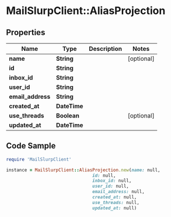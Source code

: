 # MailSlurpClient::AliasProjection

## Properties

Name | Type | Description | Notes
------------ | ------------- | ------------- | -------------
**name** | **String** |  | [optional] 
**id** | **String** |  | 
**inbox_id** | **String** |  | 
**user_id** | **String** |  | 
**email_address** | **String** |  | 
**created_at** | **DateTime** |  | 
**use_threads** | **Boolean** |  | [optional] 
**updated_at** | **DateTime** |  | 

## Code Sample

```ruby
require 'MailSlurpClient'

instance = MailSlurpClient::AliasProjection.new(name: null,
                                 id: null,
                                 inbox_id: null,
                                 user_id: null,
                                 email_address: null,
                                 created_at: null,
                                 use_threads: null,
                                 updated_at: null)
```


